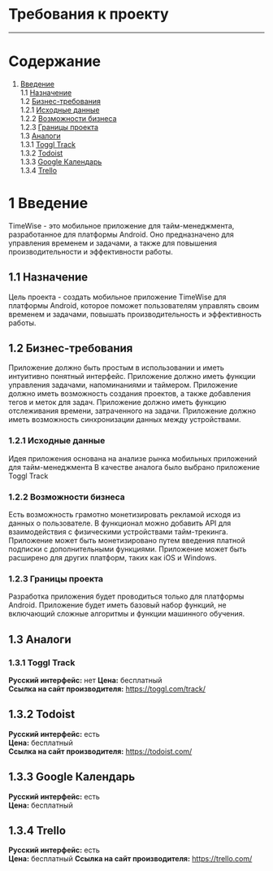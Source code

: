 # Требования к проекту
---

# Содержание
1. [Введение](#intro)  
   1.1 [Назначение](#appointment)  
   1.2 [Бизнес-требования](#business_requirements)  
   1.2.1 [Исходные данные](#initial_data)  
   1.2.2 [Возможности бизнеса](#business_opportunities)  
   1.2.3 [Границы проекта](#project_boundary)  
   1.3 [Аналоги](#analogues)  
   1.3.1 [Toggl Track](#toggl_track)  
   1.3.2 [Todoist](#todoist)  
   1.3.3 [Google Календарь](#google_calendar)  
   1.3.4 [Trello](#trello)

<a name="intro"/>

# 1 Введение
TimeWise - это мобильное приложение для тайм-менеджмента, разработанное для платформы Android. Оно предназначено для управления временем и задачами, а также для повышения производительности и эффективности работы.
<a name="appointment"/>

## 1.1 Назначение
Цель проекта - создать мобильное приложение TimeWise для платформы Android, которое поможет пользователям управлять своим временем и задачами, повышать производительность и эффективность работы.

<a name="business_requirements"/>

## 1.2 Бизнес-требования
Приложение должно быть простым в использовании и иметь интуитивно понятный интерфейс.
Приложение должно иметь функции управления задачами, напоминаниями и таймером.
Приложение должно иметь возможность создания проектов, а также добавления тегов и меток для задач.
Приложение должно иметь функцию отслеживания времени, затраченного на задачи.
Приложение должно иметь возможность синхронизации данных между устройствами.
<a name="initial_data"/>

### 1.2.1 Исходные данные
Идея приложения основана на анализе рынка мобильных приложений для тайм-менеджмента
В качестве аналога было выбрано приложение Toggl Track

<a name="business_opportunities"/>

### 1.2.2 Возможности бизнеса
Есть возможность грамотно монетизировать рекламой исходя из данных о пользователе.
В функционал можно добавить API для взаимодействия с физическими устройствами тайм-трекинга.
Приложение может быть монетизировано путем введения платной подписки с дополнительными функциями.
Приложение может быть расширено для других платформ, таких как iOS и Windows.
<a name="project_boundary"/>

### 1.2.3 Границы проекта
Разработка приложения будет проводиться только для платформы Android.
Приложение будет иметь базовый набор функций, не включающий сложные алгоритмы и функции машинного обучения.

<a name="analogues"/>

## 1.3 Аналоги

<a name="toggl_track"/>

### 1.3.1 Toggl Track

**Русский интерфейс:** нет
**Цена:** бесплатный  
**Ссылка на сайт производителя:** https://toggl.com/track/

<a name="todoist"/>

## 1.3.2 Todoist
**Русский интерфейс:** есть  
**Цена:** бесплатный  
**Ссылка на сайт производителя:** https://todoist.com/

<a name="google_calendar"/>

## 1.3.3 Google Календарь
**Русский интерфейс:** есть  
**Цена:** бесплатный

<a name="trello"/>

## 1.3.4 Trello
**Русский интерфейс:** есть  
**Цена:** бесплатный
**Ссылка на сайт производителя:** https://trello.com/


<a name="comparison_of_applications"/>